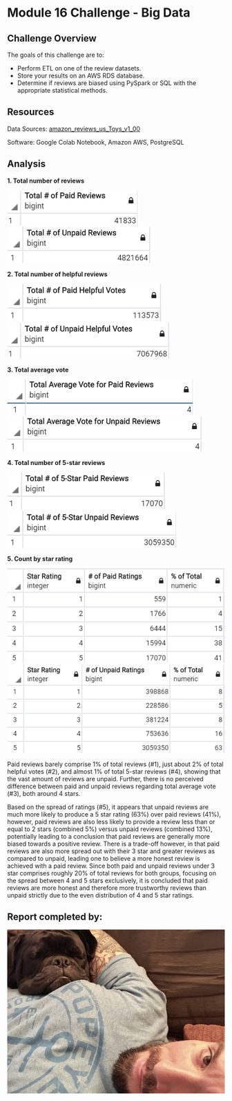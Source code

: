 # Module 16 Challenge - Big Data

## Challenge Overview

The goals of this challenge are to:

- Perform ETL on one of the review datasets.
- Store your results on an AWS RDS database.
- Determine if reviews are biased using PySpark or SQL with the appropriate statistical methods.

## Resources

Data Sources: [amazon_reviews_us_Toys_v1_00](https://s3.amazonaws.com/amazon-reviews-pds/tsv/amazon_reviews_us_Toys_v1_00.tsv.gz)

Software: Google Colab Notebook, Amazon AWS, PostgreSQL

## Analysis

**1. Total number of reviews**

![](images/01a.PNG) ![](images/01b.PNG)

**2. Total number of helpful reviews**

![](images/02a.PNG) ![](images/02b.PNG)

**3. Total average vote**

![](images/03a.PNG) ![](images/03b.PNG) 

**4. Total number of 5-star reviews**

![](images/04a.PNG) ![](images/04b.PNG) 

**5. Count by star rating**

![](images/05a.PNG) ![](images/05b.PNG) 

Paid reviews barely comprise 1% of total reviews (#1), just about 2% of total helpful votes (#2), and almost 1% of total 5-star reviews (#4), showing that the vast amount of reviews are unpaid. Further, there is no perceived difference between paid and unpaid reviews regarding total average vote (#3), both around 4 stars. 

Based on the spread of ratings (#5), it appears that unpaid reviews are much more likely to produce a 5 star rating (63%) over paid reviews (41%), however, paid reviews are also less likely to provide a review less than or equal to 2 stars (combined 5%) versus unpaid reviews (combined 13%), potentially leading to a conclusion that paid reviews are generally more biased towards a positive review. There is a trade-off however, in that paid reviews are also more spread out with their 3 star and greater reviews as compared to unpaid, leading one to believe a more honest review is achieved with a paid review. Since both paid and unpaid reviews under 3 star comprises roughly 20% of total reviews for both groups, focusing on the spread between 4 and 5 stars exclusively, it is concluded that paid reviews are more honest and therefore more trustworthy reviews than unpaid strictly due to the even distribution of 4 and 5 star ratings.

## Report completed by:

![](images/sal.jpg)
